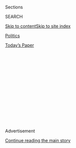 <div id="app">

<div>

<div>

<div>

<div class="NYTAppHideMasthead css-1q2w90k e1suatyy0">

<div class="section css-ui9rw0 e1suatyy2">

<div class="css-eph4ug er09x8g0">

<div class="css-6n7j50">

</div>

<span class="css-1dv1kvn">Sections</span>

<div class="css-10488qs">

<span class="css-1dv1kvn">SEARCH</span>

</div>

[Skip to content](#site-content)[Skip to site
index](#site-index)

</div>

<div id="masthead-section-label" class="css-1wr3we4 eaxe0e00">

[Politics](https://www.nytimes.com/section/politics)

</div>

<div class="css-10698na e1huz5gh0">

</div>

</div>

<div id="masthead-bar-one" class="section hasLinks css-15hmgas e1csuq9d3">

<div class="css-uqyvli e1csuq9d0">

</div>

<div class="css-1uqjmks e1csuq9d1">

</div>

<div class="css-9e9ivx">

[](https://myaccount.nytimes.com/auth/login?response_type=cookie&client_id=vi)

</div>

<div class="css-1bvtpon e1csuq9d2">

[Today’s
Paper](https://www.nytimes.com/section/todayspaper)

</div>

</div>

</div>

</div>

<div data-aria-hidden="false">

<div id="site-content" data-role="main">

<div>

<div class="css-1aor85t" style="opacity:0.000000001;z-index:-1;visibility:hidden">

<div class="css-1hqnpie">

<div class="css-epjblv">

<span class="css-17xtcya">[Politics](/section/politics)</span><span class="css-x15j1o">|</span><span class="css-fwqvlz">Trump
Did Not Ask Putin About Bounties on U.S. Troops in Afghanistan, He
Says</span>

</div>

<div class="css-k008qs">

<div class="css-1iwv8en">

<span class="css-18z7m18"></span>

<div>

</div>

</div>

<span class="css-1n6z4y">https://nyti.ms/2Ew1Kix</span>

<div class="css-1705lsu">

<div class="css-4xjgmj">

<div class="css-4skfbu" data-role="toolbar" data-aria-label="Social Media Share buttons, Save button, and Comments Panel with current comment count" data-testid="share-tools">

  - 
  - 
  - 
  - 
    
    <div class="css-6n7j50">
    
    </div>

  - 

</div>

</div>

</div>

</div>

</div>

</div>

<div id="NYT_TOP_BANNER_REGION" class="css-13pd83m">

</div>

<div id="top-wrapper" class="css-1sy8kpn">

<div id="top-slug" class="css-l9onyx">

Advertisement

</div>

[Continue reading the main
story](#after-top)

<div class="ad top-wrapper" style="text-align:center;height:100%;display:block;min-height:250px">

<div id="top" class="place-ad" data-position="top" data-size-key="top">

</div>

</div>

<div id="after-top">

</div>

</div>

<div>

<div id="sponsor-wrapper" class="css-1hyfx7x">

<div id="sponsor-slug" class="css-19vbshk">

Supported by

</div>

[Continue reading the main
story](#after-sponsor)

<div id="sponsor" class="ad sponsor-wrapper" style="text-align:center;height:100%;display:block">

</div>

<div id="after-sponsor">

</div>

</div>

<div class="css-186x18t">

</div>

<div class="css-1vkm6nb ehdk2mb0">

# Trump Did Not Ask Putin About Bounties on U.S. Troops in Afghanistan, He Says

</div>

“I have never discussed it with him,” Mr. Trump told the website Axios.

<div class="css-79elbk" data-testid="photoviewer-wrapper">

<div class="css-z3e15g" data-testid="photoviewer-wrapper-hidden">

</div>

<div class="css-1a48zt4 ehw59r15" data-testid="photoviewer-children">

![<span class="css-16f3y1r e13ogyst0" data-aria-hidden="true">President
Trump spoke by telephone last week with President Vladimir Putin of
Russia, but the White House has not provided
details.</span><span class="css-cnj6d5 e1z0qqy90" itemprop="copyrightHolder"><span class="css-1ly73wi e1tej78p0">Credit...</span><span><span>Doug
Mills/The New York
Times</span></span></span>](https://static01.nyt.com/images/2020/07/29/us/politics/29dc-trump/merlin_175050021_a6750b08-af23-4d9d-9bb2-0fca73c4743f-articleLarge.jpg?quality=75&auto=webp&disable=upscale)

</div>

</div>

<div class="css-18e8msd">

<div class="css-vp77d3 epjyd6m0">

<div class="css-hus3qt ey68jwv0" data-aria-hidden="true">

[![Michael
Crowley](https://static01.nyt.com/images/2019/10/25/reader-center/author-michael-crowley/author-michael-crowley-thumbLarge-v2.png
"Michael Crowley")](https://www.nytimes.com/by/michael-crowley)

</div>

<div class="css-1baulvz">

By [<span class="css-1baulvz last-byline" itemprop="name">Michael
Crowley</span>](https://www.nytimes.com/by/michael-crowley)

</div>

</div>

  - July 29, 2020, <span class="css-epvm6">10:08 a.m.
    ET</span>

  - 
    
    <div class="css-4xjgmj">
    
    <div class="css-d8bdto" data-role="toolbar" data-aria-label="Social Media Share buttons, Save button, and Comments Panel with current comment count" data-testid="share-tools">
    
      - 
      - 
      - 
      - 
        
        <div class="css-6n7j50">
        
        </div>
    
      - 
    
    </div>
    
    </div>

</div>

</div>

<div class="section meteredContent css-1r7ky0e" name="articleBody" itemprop="articleBody">

<div class="css-1fanzo5 StoryBodyCompanionColumn">

<div class="css-53u6y8">

President Trump did not ask President Vladimir V. Putin whether Russian
operatives in Afghanistan had paid Taliban-affiliated militants
[bounties to kill American
soldiers](https://www.nytimes.com/2020/06/26/us/politics/russia-afghanistan-bounties.html),
Mr. Trump said in a new interview, dismissing a scenario backed by U.S.
intelligence as “fake news.”

Mr. Trump made the comments in an interview on Tuesday [with
Axios](https://www.axios.com/trump-russia-bounties-taliban-putin-call-4a0f6110-ab58-41c0-96fc-57b507462af1.html)
scheduled to air on HBO next week. Portions of it were released early
Wednesday.

Mr. Trump spoke by telephone last week with Mr. Putin, but during a
public appearance on Monday declined to say whether he had raised the
bounty issue.

“We don’t talk about what we discussed, but we had plenty of
discussion,” he told reporters.

But Mr. Trump was more direct when pressed by the Axios reporter
Jonathan Swan. “That was a phone call to discuss other things, and
frankly that’s an issue that many people said was fake news,” he said.

</div>

</div>

<div class="css-1fanzo5 StoryBodyCompanionColumn">

<div class="css-53u6y8">

“If it reached my desk, I would have done something about it,” Mr. Trump
added, without elaborating on what action he would have taken.

Mr. Trump said the purpose of last week’s call with Mr. Putin was “to
discuss nuclear proliferation,” calling that issue “a much bigger
problem than global warming.”

Asked directly about the bounties, Mr. Trump said, “I have never
discussed it with him.” Mr. Trump has spoken to the Russian leader
numerous times in recent months.

Although Mr. Trump cast the bounty allegation as a media fiction, U.S.
intelligence analysts found
[evidence](https://www.nytimes.com/2020/06/30/us/politics/russian-bounties-afghanistan-intelligence.html)
of the scheme credible, although some intelligence officials have higher
confidence on the question than others. The intelligence was provided to
Mr. Trump in a [written
briefing](https://www.nytimes.com/2020/06/29/us/politics/russian-bounty-trump.html)
in February, but it is unclear whether he read it.

Mr. Trump told Axios that the issue “never reached my desk” because
intelligence officials “didn’t think it was real.”

</div>

</div>

<div class="css-1fanzo5 StoryBodyCompanionColumn">

<div class="css-53u6y8">

“If it reached my desk I would have done something about it,” he said,
adding: “I comprehend extraordinarily well.”

Mr. Trump has long taken pains not to personally criticize Mr. Putin,
despite generally hostile relations between Washington and Moscow, and
even seemed intent on downplaying evidence of broader Russian military
and financial support for the Taliban.

Asked about claims to that effect by the former top U.S. general in
Afghanistan, Gen. John W. Nicholson Jr., Mr. Trump dismissed the notion.
“I didn’t ask Nicholson about that,” he said, before saying that the
general “didn’t have great success” in his command, which ended in 2018.

Mr. Trump also suggested that Russian backing for the Taliban would be a
kind of understandable payback for America’s backing of fighters
opposing the Soviet occupation of that country during the 1980s.

“Well we supplied weapons when they were fighting Russia too,” Mr. Trump
said.

In an interview with the BBC in 2018, General Nicholson, then the
commander of U.S. troops in Afghanistan, said publicly that the Russians
were sending weapons to the Taliban.

The accusation came after months of American officials quietly asserting
the insurgent group was receiving support from the Kremlin under the
guise of countering the newly assertive Islamic State affiliate in
Afghanistan’s east.

General Nicholson never provided any hard evidence of Russia’s meddling,
though Russian officials have long had connections to Afghan militias
and other armed groups following the Soviet Union’s war in Afghanistan
in the 1980s.

</div>

</div>

<div class="css-1fanzo5 StoryBodyCompanionColumn">

<div class="css-53u6y8">

U.S. officials believe Russia has made significant inroads with the
Taliban as the Russians believe the Taliban will be a major player in
Afghanistan following any peace negotiations with the U.S.-backed
government in Kabul and the complete withdrawal of U.S. troops in the
coming months.

Thomas Gibbons-Neff contributed reporting.

</div>

</div>

<div>

</div>

</div>

<div>

</div>

<div>

</div>

<div>

</div>

<div>

<div id="bottom-wrapper" class="css-1ede5it">

<div id="bottom-slug" class="css-l9onyx">

Advertisement

</div>

[Continue reading the main
story](#after-bottom)

<div id="bottom" class="ad bottom-wrapper" style="text-align:center;height:100%;display:block;min-height:90px">

</div>

<div id="after-bottom">

</div>

</div>

</div>

</div>

</div>

## Site Index

<div>

</div>

## Site Information Navigation

  - [© <span>2020</span> <span>The New York Times
    Company</span>](https://help.nytimes.com/hc/en-us/articles/115014792127-Copyright-notice)

<!-- end list -->

  - [NYTCo](https://www.nytco.com/)
  - [Contact
    Us](https://help.nytimes.com/hc/en-us/articles/115015385887-Contact-Us)
  - [Work with us](https://www.nytco.com/careers/)
  - [Advertise](https://nytmediakit.com/)
  - [T Brand Studio](http://www.tbrandstudio.com/)
  - [Your Ad
    Choices](https://www.nytimes.com/privacy/cookie-policy#how-do-i-manage-trackers)
  - [Privacy](https://www.nytimes.com/privacy)
  - [Terms of
    Service](https://help.nytimes.com/hc/en-us/articles/115014893428-Terms-of-service)
  - [Terms of
    Sale](https://help.nytimes.com/hc/en-us/articles/115014893968-Terms-of-sale)
  - [Site
    Map](https://spiderbites.nytimes.com)
  - [Help](https://help.nytimes.com/hc/en-us)
  - [Subscriptions](https://www.nytimes.com/subscription?campaignId=37WXW)

</div>

</div>

</div>

</div>
